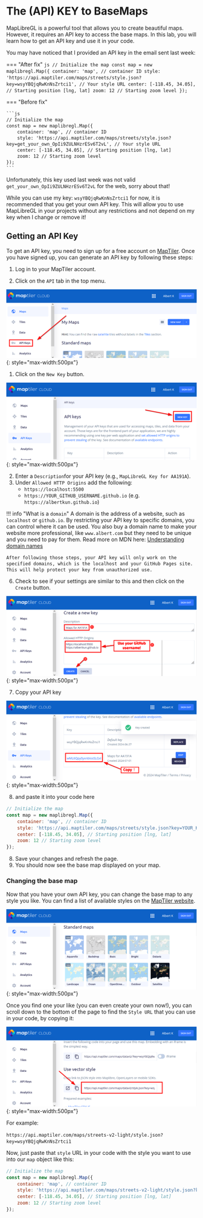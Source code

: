 # The (API) KEY to BaseMaps

MapLibreGL is a powerful tool that allows you to create beautiful maps. However, it requires an API key to access the base maps. In this lab, you will learn how to get an API key and use it in your code.

You may have noticed that I provided an API key in the email sent last week:

=== "After fix"
	```js
	// Initialize the map
	const map = new maplibregl.Map({
		container: 'map', // container ID
		style: 'https://api.maptiler.com/maps/streets/style.json?key=wsyYBQjqRwKnNsZrtci1', // Your style URL
		center: [-118.45, 34.05], // Starting position [lng, lat]
		zoom: 12 // Starting zoom level
	});
	```

=== "Before fix"

	```js
	// Initialize the map
	const map = new maplibregl.Map({
		container: 'map', // container ID
		style: 'https://api.maptiler.com/maps/streets/style.json?key=get_your_own_OpIi9ZULNHzrESv6T2vL', // Your style URL
		center: [-118.45, 34.05], // Starting position [lng, lat]
		zoom: 12 // Starting zoom level
	});
	```

Unfortunately, this key used last week was not valid `get_your_own_OpIi9ZULNHzrESv6T2vL` for the web, sorry about that!

While you can use my key: `wsyYBQjqRwKnNsZrtci1` for now, it is recommended that you get your own API key. This will allow you to use MapLibreGL in your projects without any restrictions and not depend on my key when I change or remove it!

## Getting an API Key

To get an API key, you need to sign up for a free account on [MapTiler](https://www.maptiler.com/). Once you have signed up, you can generate an API key by following these steps:

1. Log in to your MapTiler account.

2. Click on the `API` tab in the top menu.

![](././media/maptilerapi1.png){: style="max-width:500px"}

1. Click on the `New Key` button.

![](././media/maptilerapi2.png){: style="max-width:500px"}

2. Enter a `Description`for your API key (e.g., `MapLibreGL Key for AA191A`).
3. Under `Allowed HTTP Origins` add the following:
	-  `https://localhost:5500`
	-  `https://YOUR_GITHUB_USERNAME.github.io` (e.g. `https://albertkun.github.io`)


!!! info "What is a `domain`"
	A domain is the address of a website, such as `localhost` or `github.io`. By restricting your API key to specific domains, you can control where it can be used. You also buy a domain name to make your website more professional, like `www.albert.com` but they need to be unique and you need to pay for them. Read more on MDN here: [Understanding domain names](https://developer.mozilla.org/en-US/docs/Learn/Common_questions/What_is_a_domain_name)

	After following those steps, your API key will only work on the specified domains, which is the localhost and your GitHub Pages site. This will help protect your key from unauthorized use.
 
6. Check to see if your settings are similar to this and then click on the `Create` button.

![](././media/maptilerapi3.png){: style="max-width:500px"}



7. Copy your API key

![](././media/maptilerapi4.png){: style="max-width:500px"}

8. and paste it into your code here

```js title="js/init.js"
// Initialize the map
const map = new maplibregl.Map({
	container: 'map', // container ID
	style: 'https://api.maptiler.com/maps/streets/style.json?key=YOUR_KEY_GOES_HERE', // Style URL with your API key
	center: [-118.45, 34.05], // Starting position [lng, lat]
	zoom: 12 // Starting zoom level
});
```

8. Save your changes and refresh the page.
9.  You should now see the base map displayed on your map.

### Changing the base map

Now that you have your own API key, you can change the base map to any style you like. You can find a list of available styles on the [MapTiler website](https://cloud.maptiler.com/maps/).

![](././media/maptilerapi5.png){: style="max-width:500px"}

Once you find one your like (you can even create your own now!), you can scroll down to the bottom of the page to find the `Style URL` that you can use in your code, by copying it:

![](././media/maptilerapi6.png){: style="max-width:500px"}

For example:

`https://api.maptiler.com/maps/streets-v2-light/style.json?key=wsyYBQjqRwKnNsZrtci1`

Now, just paste that `style` URL in your code with the style you want to use into our `map` object like this:

```js title="js/init.js"
// Initialize the map
const map = new maplibregl.Map({
	container: 'map', // container ID
	style: 'https://api.maptiler.com/maps/streets-v2-light/style.json?key=wsyYBQjqRwKnNsZrtci1', // Style URL with your API key
	center: [-118.45, 34.05], // Starting position [lng, lat]
	zoom: 12 // Starting zoom level
});
```
